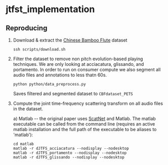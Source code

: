 # jtfst_implementation

## Reproducing
1. Download & extract the [Chinese Bamboo Flute](https://zenodo.org/record/5744336#.Y5FBb-zP1pQ) dataset

    ```
    ssh scripts/download.sh
    ```

2. Filter the dataset to remove non pitch evolution-based playing techniques. We are only looking at acciacatura, glissando, and portamento. In order to run on consumer compute we also segment all audio files and annotations to less thatn 60s.

    ```
    python python/data_preprocess.py
    ```

    Saves filtered and segmented dataset to `CBFdataset_PETS`

3. Compute the joint time-frequency scattering transform on all audio files in the dataset.

    a) Matlab -- the original paper uses [ScatNet](https://www.di.ens.fr/data/software/scatnet/) and Matlab. The matlab executable can be called from the command line (requires an active matlab installation and the full path of the executable to be aliases to 'matlab'):

    ```
    cd matlab
    matlab -r dJTFS_acciacatura --nodisplay --nodesktop
    matlab -r dJTFS_portamento --nodisplay --nodesktop
    matlab -r dJTFS_glissando --nodisplay --nodesktop
    ```